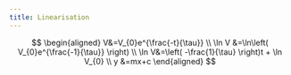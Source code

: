 ```yaml
---
title: Linearisation
---
```

$$
\begin{aligned} V&=V_{0}e^{\frac{-t}{\tau}} \\ \ln V &=\ln\left( V_{0}e^{\frac{-1}{\tau}} \right) \\ \ln V&=\left( -\frac{1}{\tau} \right)t + \ln V_{0} \\ y &=mx+c
\end{aligned}
$$
